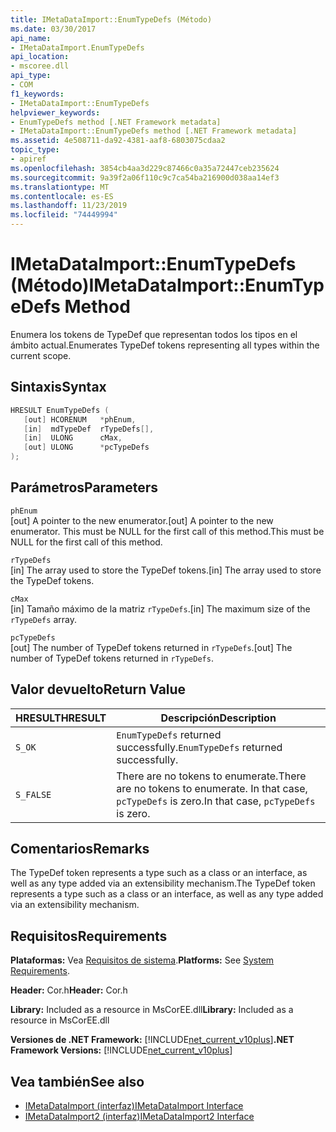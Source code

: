 ```yaml
---
title: IMetaDataImport::EnumTypeDefs (Método)
ms.date: 03/30/2017
api_name:
- IMetaDataImport.EnumTypeDefs
api_location:
- mscoree.dll
api_type:
- COM
f1_keywords:
- IMetaDataImport::EnumTypeDefs
helpviewer_keywords:
- EnumTypeDefs method [.NET Framework metadata]
- IMetaDataImport::EnumTypeDefs method [.NET Framework metadata]
ms.assetid: 4e508711-da92-4381-aaf8-6803075cdaa2
topic_type:
- apiref
ms.openlocfilehash: 3854cb4aa3d229c87466c0a35a72447ceb235624
ms.sourcegitcommit: 9a39f2a06f110c9c7ca54ba216900d038aa14ef3
ms.translationtype: MT
ms.contentlocale: es-ES
ms.lasthandoff: 11/23/2019
ms.locfileid: "74449994"
---
```

# <a name="imetadataimportenumtypedefs-method"></a><span data-ttu-id="47ab7-102">IMetaDataImport::EnumTypeDefs (Método)</span><span class="sxs-lookup"><span data-stu-id="47ab7-102">IMetaDataImport::EnumTypeDefs Method</span></span>
<span data-ttu-id="47ab7-103">Enumera los tokens de TypeDef que representan todos los tipos en el ámbito actual.</span><span class="sxs-lookup"><span data-stu-id="47ab7-103">Enumerates TypeDef tokens representing all types within the current scope.</span></span>  
  
## <a name="syntax"></a><span data-ttu-id="47ab7-104">Sintaxis</span><span class="sxs-lookup"><span data-stu-id="47ab7-104">Syntax</span></span>  
  
```cpp  
HRESULT EnumTypeDefs (  
   [out] HCORENUM   *phEnum,   
   [in]  mdTypeDef  rTypeDefs[],  
   [in]  ULONG      cMax,   
   [out] ULONG      *pcTypeDefs  
);  
```  
  
## <a name="parameters"></a><span data-ttu-id="47ab7-105">Parámetros</span><span class="sxs-lookup"><span data-stu-id="47ab7-105">Parameters</span></span>  
 `phEnum`  
 <span data-ttu-id="47ab7-106">[out] A pointer to the new enumerator.</span><span class="sxs-lookup"><span data-stu-id="47ab7-106">[out] A pointer to the new enumerator.</span></span> <span data-ttu-id="47ab7-107">This must be NULL for the first call of this method.</span><span class="sxs-lookup"><span data-stu-id="47ab7-107">This must be NULL for the first call of this method.</span></span>  
  
 `rTypeDefs`  
 <span data-ttu-id="47ab7-108">[in] The array used to store the TypeDef tokens.</span><span class="sxs-lookup"><span data-stu-id="47ab7-108">[in] The array used to store the TypeDef tokens.</span></span>  
  
 `cMax`  
 <span data-ttu-id="47ab7-109">[in] Tamaño máximo de la matriz `rTypeDefs`.</span><span class="sxs-lookup"><span data-stu-id="47ab7-109">[in] The maximum size of the `rTypeDefs` array.</span></span>  
  
 `pcTypeDefs`  
 <span data-ttu-id="47ab7-110">[out] The number of TypeDef tokens returned in `rTypeDefs`.</span><span class="sxs-lookup"><span data-stu-id="47ab7-110">[out] The number of TypeDef tokens returned in `rTypeDefs`.</span></span>  
  
## <a name="return-value"></a><span data-ttu-id="47ab7-111">Valor devuelto</span><span class="sxs-lookup"><span data-stu-id="47ab7-111">Return Value</span></span>  
  
|<span data-ttu-id="47ab7-112">HRESULT</span><span class="sxs-lookup"><span data-stu-id="47ab7-112">HRESULT</span></span>|<span data-ttu-id="47ab7-113">Descripción</span><span class="sxs-lookup"><span data-stu-id="47ab7-113">Description</span></span>|  
|-------------|-----------------|  
|`S_OK`|<span data-ttu-id="47ab7-114">`EnumTypeDefs` returned successfully.</span><span class="sxs-lookup"><span data-stu-id="47ab7-114">`EnumTypeDefs` returned successfully.</span></span>|  
|`S_FALSE`|<span data-ttu-id="47ab7-115">There are no tokens to enumerate.</span><span class="sxs-lookup"><span data-stu-id="47ab7-115">There are no tokens to enumerate.</span></span> <span data-ttu-id="47ab7-116">In that case, `pcTypeDefs` is zero.</span><span class="sxs-lookup"><span data-stu-id="47ab7-116">In that case, `pcTypeDefs` is zero.</span></span>|  
  
## <a name="remarks"></a><span data-ttu-id="47ab7-117">Comentarios</span><span class="sxs-lookup"><span data-stu-id="47ab7-117">Remarks</span></span>  
 <span data-ttu-id="47ab7-118">The TypeDef token represents a type such as a class or an interface, as well as any type added via an extensibility mechanism.</span><span class="sxs-lookup"><span data-stu-id="47ab7-118">The TypeDef token represents a type such as a class or an interface, as well as any type added via an extensibility mechanism.</span></span>  
  
## <a name="requirements"></a><span data-ttu-id="47ab7-119">Requisitos</span><span class="sxs-lookup"><span data-stu-id="47ab7-119">Requirements</span></span>  
 <span data-ttu-id="47ab7-120">**Plataformas:** Vea [Requisitos de sistema](../../../../docs/framework/get-started/system-requirements.md).</span><span class="sxs-lookup"><span data-stu-id="47ab7-120">**Platforms:** See [System Requirements](../../../../docs/framework/get-started/system-requirements.md).</span></span>  
  
 <span data-ttu-id="47ab7-121">**Header:** Cor.h</span><span class="sxs-lookup"><span data-stu-id="47ab7-121">**Header:** Cor.h</span></span>  
  
 <span data-ttu-id="47ab7-122">**Library:** Included as a resource in MsCorEE.dll</span><span class="sxs-lookup"><span data-stu-id="47ab7-122">**Library:** Included as a resource in MsCorEE.dll</span></span>  
  
 <span data-ttu-id="47ab7-123">**Versiones de .NET Framework:** [!INCLUDE[net_current_v10plus](../../../../includes/net-current-v10plus-md.md)]</span><span class="sxs-lookup"><span data-stu-id="47ab7-123">**.NET Framework Versions:** [!INCLUDE[net_current_v10plus](../../../../includes/net-current-v10plus-md.md)]</span></span>  
  
## <a name="see-also"></a><span data-ttu-id="47ab7-124">Vea también</span><span class="sxs-lookup"><span data-stu-id="47ab7-124">See also</span></span>

- [<span data-ttu-id="47ab7-125">IMetaDataImport (interfaz)</span><span class="sxs-lookup"><span data-stu-id="47ab7-125">IMetaDataImport Interface</span></span>](../../../../docs/framework/unmanaged-api/metadata/imetadataimport-interface.md)
- [<span data-ttu-id="47ab7-126">IMetaDataImport2 (interfaz)</span><span class="sxs-lookup"><span data-stu-id="47ab7-126">IMetaDataImport2 Interface</span></span>](../../../../docs/framework/unmanaged-api/metadata/imetadataimport2-interface.md)
